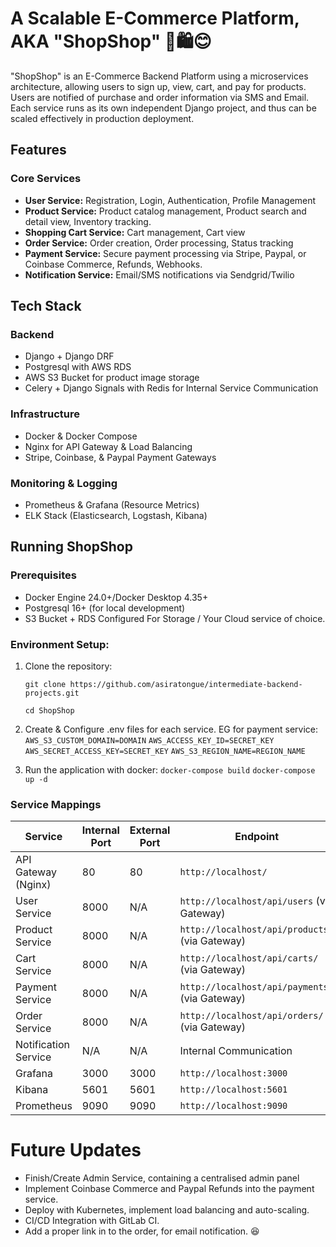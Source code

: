 # A Scalable E-Commerce Platform, AKA "ShopShop" 🛒🛍️😊
"ShopShop" is an E-Commerce Backend Platform using a microservices architecture, allowing users to sign up, view,
cart, and pay for products. Users are notified of purchase and order information via SMS and Email.
Each service runs as its own independent Django project, and thus can be scaled effectively in production deployment.

## Features

### Core Services
- **User Service:** Registration, Login, Authentication, Profile Management
- **Product Service:** Product catalog management, Product search and detail view, Inventory tracking.
- **Shopping Cart Service:** Cart management, Cart view
- **Order Service:** Order creation, Order processing, Status tracking
- **Payment Service:** Secure payment processing via Stripe, Paypal, or Coinbase Commerce, Refunds, Webhooks.
- **Notification Service:** Email/SMS notifications via Sendgrid/Twilio

## Tech Stack

### Backend
- Django + Django DRF
- Postgresql with AWS RDS
- AWS S3 Bucket for product image storage
- Celery + Django Signals with Redis for Internal Service Communication


### Infrastructure
- Docker & Docker Compose
- Nginx for API Gateway & Load Balancing
- Stripe, Coinbase, & Paypal Payment Gateways


### Monitoring & Logging
- Prometheus & Grafana (Resource Metrics)
- ELK Stack (Elasticsearch, Logstash, Kibana)

## Running ShopShop
### Prerequisites
- Docker Engine 24.0+/Docker Desktop 4.35+
- Postgresql 16+ (for local development)
- S3 Bucket + RDS Configured For Storage / Your Cloud service of choice.
### Environment Setup:
1) Clone the repository:


   ```git clone https://github.com/asiratongue/intermediate-backend-projects.git```


   ```cd ShopShop```

2) Create & Configure .env files for each service. EG for payment service:
   ```AWS_S3_CUSTOM_DOMAIN=DOMAIN```
   ```AWS_ACCESS_KEY_ID=SECRET_KEY```
   ```AWS_SECRET_ACCESS_KEY=SECRET_KEY```
   ```AWS_S3_REGION_NAME=REGION_NAME```
   

3) Run the application with docker:
```docker-compose build```
```docker-compose up -d```

### Service Mappings

| Service             | Internal Port | External Port | Endpoint                                    |
|----------------------|---------------|---------------|---------------------------------------------|
| API Gateway (Nginx)  | 80            | 80            | `http://localhost/`                         |
| User Service         | 8000          | N/A           | `http://localhost/api/users` (via Gateway)  |
| Product Service      | 8000          | N/A           | `http://localhost/api/products/` (via Gateway) |
| Cart Service         | 8000          | N/A           | `http://localhost/api/carts/` (via Gateway)  |
| Payment Service      | 8000          | N/A           | `http://localhost/api/payments/` (via Gateway) |
| Order Service        | 8000          | N/A           | `http://localhost/api/orders/` (via Gateway)  |
| Notification Service | N/A           | N/A           | Internal Communication                      |
| Grafana              | 3000          | 3000          | `http://localhost:3000`                     |
| Kibana               | 5601          | 5601          | `http://localhost:5601`                     |
| Prometheus           | 9090          | 9090          | `http://localhost:9090`                     |

# Future Updates

- Finish/Create Admin Service, containing a centralised admin panel
- Implement Coinbase Commerce and Paypal Refunds into the payment service.
- Deploy with Kubernetes, implement load balancing and auto-scaling.
- CI/CD Integration with GitLab CI.
- Add a proper link in to the order, for email notification. 😆
